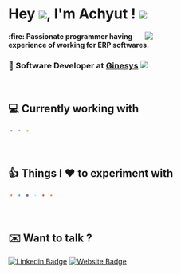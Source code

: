 # Hey <img src="https://media.giphy.com/media/hvRJCLFzcasrR4ia7z/giphy.gif" width="40px">, I'm Achyut ! <img src="https://media.giphy.com/media/12oufCB0MyZ1Go/giphy.gif" width="50">
<img align='right' src="https://media.giphy.com/media/M9gbBd9nbDrOTu1Mqx/giphy.gif" width="230">
<h4>:fire: Passionate programmer having experience of working for ERP softwares.</h4>
<h3>💼 Software Developer at <a href="https://www.ginesys.in/">Ginesys</a> <img src="https://media.giphy.com/media/WUlplcMpOCEmTGBtBW/giphy.gif" width="30"></h3><br>

## :computer: Currently working with 
<p>
  <img src="https://github.com/achyutghosh/achyutghosh/blob/master/icons/cSharp.svg" alt="cSharp" style="vertical-align:top; margin:4px; width:4px; height:4px">
  <img src="https://github.com/achyutghosh/achyutghosh/blob/master/icons/dotnet.svg" alt="dotnet" style="vertical-align:top; margin:4px; width:4px; height:4px">
  <img src="https://github.com/achyutghosh/achyutghosh/blob/master/icons/javascript.svg" alt="javascript" style="vertical-align:top; margin:4px; width:4px; height:4px">
</p>
<br>

## :thumbsup: Things I :heart: to experiment with
<p>
  <img src="https://github.com/achyutghosh/achyutghosh/blob/master/icons/html5.svg" alt="html" style="vertical-align:top; margin:4px; width:4px; height:4px">
  <img src="https://github.com/achyutghosh/achyutghosh/blob/master/icons/css.svg" alt="css" style="vertical-align:top; margin:4px; width:4px; height:4px">
  <img src="https://github.com/achyutghosh/achyutghosh/blob/master/icons/bootstrap.svg" alt="bootstrap" style="vertical-align:top; margin:4px; width:4px; height:4px">
  <img src="https://github.com/achyutghosh/achyutghosh/blob/master/icons/reactjs.svg" alt="react" style="vertical-align:top; margin:4px; width:4px; height:4px">
  <img src="https://github.com/achyutghosh/achyutghosh/blob/master/icons/angular.svg" alt="angular" style="vertical-align:top; margin:4px; width:4px; height:4px">
  <img src="https://github.com/achyutghosh/achyutghosh/blob/master/icons/git.svg" alt="git" style="vertical-align:top; margin:4px; width:4px; height:4px">
</p>
<br>

## :envelope: Want to talk ?
<!-- <p align="left">
  <a href="https://achyutghosh.github.io/"> Website
  <a href="https://www.facebook.com/achyut06"> Facebook
  <a href="https://www.instagram.com/me_achyut/"> Instagram
  <a href="https://www.linkedin.com/in/achyutghosh24/"> Linkedin
</p> -->
    
[![Linkedin Badge](https://img.shields.io/badge/-LinkedIn-0e76a8?style=flat-square&logo=Linkedin&logoColor=white)](https://www.linkedin.com/in/achyutghosh24/)
[![Website Badge](https://img.shields.io/badge/Website-3b5998?style=flat-square&logo=google-chrome&logoColor=white)](https://achyutghosh.github.io/)
